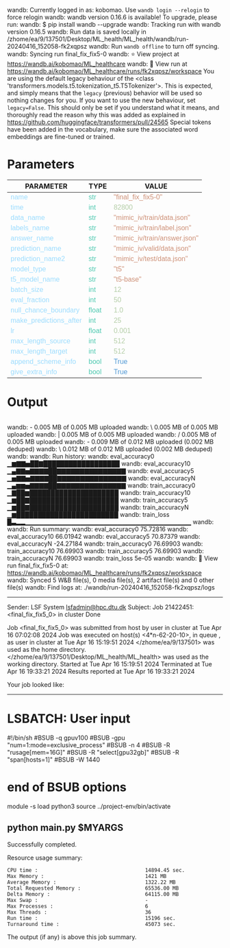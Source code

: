 wandb: Currently logged in as: kobomao. Use `wandb login --relogin` to force relogin
wandb: wandb version 0.16.6 is available!  To upgrade, please run:
wandb:  $ pip install wandb --upgrade
wandb: Tracking run with wandb version 0.16.5
wandb: Run data is saved locally in /zhome/ea/9/137501/Desktop/ML_health/ML_health/wandb/run-20240416_152058-fk2xqpsz
wandb: Run `wandb offline` to turn off syncing.
wandb: Syncing run final_fix_fix5-0
wandb: ⭐️ View project at https://wandb.ai/kobomao/ML_healthcare
wandb: 🚀 View run at https://wandb.ai/kobomao/ML_healthcare/runs/fk2xqpsz/workspace
You are using the default legacy behaviour of the <class 'transformers.models.t5.tokenization_t5.T5Tokenizer'>. This is expected, and simply means that the `legacy` (previous) behavior will be used so nothing changes for you. If you want to use the new behaviour, set `legacy=False`. This should only be set if you understand what it means, and thoroughly read the reason why this was added as explained in https://github.com/huggingface/transformers/pull/24565
Special tokens have been added in the vocabulary, make sure the associated word embeddings are fine-tuned or trained.

<style>
c { color: #9cdcfe; font-family: 'Verdana', sans-serif;} /* VARIABLE */
d { color: #4EC9B0; font-family: 'Verdana', sans-serif;} /* CLASS */
e { color: #569cd6; font-family: 'Verdana', sans-serif;} /* BOOL */
f { color: #b5cea8; font-family: 'Verdana', sans-serif;} /* NUMBERS */
j { color: #ce9178; font-family: 'Verdana', sans-serif;} /* STRING */
k { font-family: 'Verdana', sans-serif;} /* SYMBOLS */
</style>

# Parameters

| PARAMETER         | TYPE              | VALUE             |
|-------------------|-------------------|-------------------|
| <c>name</c>       | <d>str</d>        | <j>"final_fix_fix5-0"</j> |
| <c>time</c>       | <d>int</d>        | <f>82800</f>      |
| <c>data_name</c>  | <d>str</d>        | <j>"mimic_iv/train/data.json"</j> |
| <c>labels_name</c>| <d>str</d>        | <j>"mimic_iv/train/label.json"</j> |
| <c>answer_name</c>| <d>str</d>        | <j>"mimic_iv/train/answer.json"</j> |
| <c>prediction_name</c>| <d>str</d>        | <j>"mimic_iv/valid/data.json"</j> |
| <c>prediction_name2</c>| <d>str</d>        | <j>"mimic_iv/test/data.json"</j> |
| <c>model_type</c> | <d>str</d>        | <j>"t5"</j>       |
| <c>t5_model_name</c>| <d>str</d>        | <j>"t5-base"</j>  |
| <c>batch_size</c> | <d>int</d>        | <f>12</f>         |
| <c>eval_fraction</c>| <d>int</d>        | <f>50</f>         |
| <c>null_chance_boundary</c>| <d>float</d>      | <f>1.0</f>        |
| <c>make_predictions_after</c>| <d>int</d>        | <f>25</f>         |
| <c>lr</c>         | <d>float</d>      | <f>0.001</f>      |
| <c>max_length_source</c>| <d>int</d>        | <f>512</f>        |
| <c>max_length_target</c>| <d>int</d>        | <f>512</f>        |
| <c>append_scheme_info</c>| <d>bool</d>       | <e>True</e>       |
| <c>give_extra_info</c>| <d>bool</d>       | <e>True</e>       |

# Output

```
```
wandb: - 0.005 MB of 0.005 MB uploadedwandb: \ 0.005 MB of 0.005 MB uploadedwandb: | 0.005 MB of 0.005 MB uploadedwandb: / 0.005 MB of 0.005 MB uploadedwandb: - 0.009 MB of 0.012 MB uploaded (0.002 MB deduped)wandb: \ 0.012 MB of 0.012 MB uploaded (0.002 MB deduped)wandb: 
wandb: Run history:
wandb:   eval_accuracy0 ▁▆▇▇▅██▇██████████████████
wandb:  eval_accuracy10 ▁▄▇▇▅▇▇▇▇██▇▇▇▇▇▇▇▇▇▇▇▇▇▇▇
wandb:   eval_accuracy5 ▁▅▇▇▅▇▇▇▇██▇▇▇▇▇▇▇▇▇▇▇▇▇▇▇
wandb:   eval_accuracyN ▁▄▆▆▅▇▇▇▇██▇▇▇▇▇▇▇▇▇▇▇▇▇▇▇
wandb:  train_accuracy0 ▁▇██▆█████████████████████
wandb: train_accuracy10 ▁▆██▇█████████████████████
wandb:  train_accuracy5 ▁▆██▇█████████████████████
wandb:  train_accuracyN ▁▆████████████████████████
wandb:       train_loss █▃▂▂▁▁▁▁▁▁▁▁▁▁▁▁▁▁▁▁▁▁▁▁▁▁▁▁▁▁▁▁▁▁▁▁▁▁▁▁
wandb: 
wandb: Run summary:
wandb:   eval_accuracy0 75.72816
wandb:  eval_accuracy10 66.01942
wandb:   eval_accuracy5 70.87379
wandb:   eval_accuracyN -24.27184
wandb:  train_accuracy0 76.69903
wandb: train_accuracy10 76.69903
wandb:  train_accuracy5 76.69903
wandb:  train_accuracyN 76.69903
wandb:       train_loss 5e-05
wandb: 
wandb: 🚀 View run final_fix_fix5-0 at: https://wandb.ai/kobomao/ML_healthcare/runs/fk2xqpsz/workspace
wandb: Synced 5 W&B file(s), 0 media file(s), 2 artifact file(s) and 0 other file(s)
wandb: Find logs at: ./wandb/run-20240416_152058-fk2xqpsz/logs

------------------------------------------------------------
Sender: LSF System <lsfadmin@hpc.dtu.dk>
Subject: Job 21422451: <final_fix_fix5_0> in cluster <dcc> Done

Job <final_fix_fix5_0> was submitted from host <n-62-30-5> by user <s183914> in cluster <dcc> at Tue Apr 16 07:02:08 2024
Job was executed on host(s) <4*n-62-20-10>, in queue <gpuv100>, as user <s183914> in cluster <dcc> at Tue Apr 16 15:19:51 2024
</zhome/ea/9/137501> was used as the home directory.
</zhome/ea/9/137501/Desktop/ML_health/ML_health> was used as the working directory.
Started at Tue Apr 16 15:19:51 2024
Terminated at Tue Apr 16 19:33:21 2024
Results reported at Tue Apr 16 19:33:21 2024

Your job looked like:

------------------------------------------------------------
# LSBATCH: User input
#!/bin/sh
#BSUB -q gpuv100
#BSUB -gpu "num=1:mode=exclusive_process"
#BSUB -n 4
#BSUB -R "rusage[mem=16G]"
#BSUB -R "select[gpu32gb]"
#BSUB -R "span[hosts=1]"
#BSUB -W 1440
# end of BSUB options
module -s load python3
source ../project-env/bin/activate

python main.py $MYARGS
------------------------------------------------------------

Successfully completed.

Resource usage summary:

    CPU time :                                   14894.45 sec.
    Max Memory :                                 1421 MB
    Average Memory :                             1322.22 MB
    Total Requested Memory :                     65536.00 MB
    Delta Memory :                               64115.00 MB
    Max Swap :                                   -
    Max Processes :                              6
    Max Threads :                                36
    Run time :                                   15196 sec.
    Turnaround time :                            45073 sec.

The output (if any) is above this job summary.

